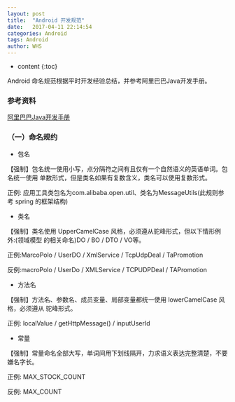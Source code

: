 ```yaml
---
layout: post
title:  "Android 开发规范"
date:   2017-04-11 22:14:54
categories: Android
tags: Android
author: WHS
---
```


* content
{:toc}

Android 命名规范根据平时开发经验总结，并参考阿里巴巴Java开发手册。





### 参考资料

[阿里巴巴Java开发手册](http://techforum-img.cn-hangzhou.oss-pub.aliyun-inc.com/%E9%98%BF%E9%87%8C%E5%B7%B4%E5%B7%B4Java%E5%BC%80%E5%8F%91%E6%89%8B%E5%86%8Cv1.1.1.pdf)

### （一）命名规约

* 包名

【强制】包名统一使用小写，点分隔符之间有且仅有一个自然语义的英语单词。包名统一使用 单数形式，但是类名如果有复数含义，类名可以使用复数形式。

正例: 应用工具类包名为com.alibaba.open.util、类名为MessageUtils(此规则参考 spring 的框架结构)

* 类名

【强制】类名使用 UpperCamelCase 风格，必须遵从驼峰形式，但以下情形例外:(领域模型 的相关命名)DO / BO / DTO / VO等。

正例:MarcoPolo / UserDO / XmlService / TcpUdpDeal / TaPromotion 

反例:macroPolo / UserDo / XMLService / TCPUDPDeal / TAPromotion

* 方法名

【强制】方法名、参数名、成员变量、局部变量都统一使用 lowerCamelCase 风格，必须遵从 驼峰形式。

正例: localValue / getHttpMessage() / inputUserId

* 常量

【强制】常量命名全部大写，单词间用下划线隔开，力求语义表达完整清楚，不要嫌名字长。 

正例: MAX_STOCK_COUNT

反例: MAX_COUNT




